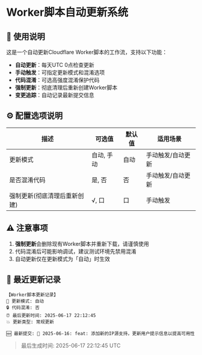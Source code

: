 # Worker脚本自动更新系统

## 📌 使用说明

这是一个自动更新Cloudflare Worker脚本的工作流，支持以下功能：

- **自动更新**：每天UTC 0点检查更新
- **手动触发**：可指定更新模式和混淆选项
- **代码混淆**：可选高强度混淆保护代码
- **强制更新**：彻底清理后重新创建Worker脚本
- **变更追踪**：自动记录最新提交信息

## ⚙️ 配置选项说明

| 描述 | 可选值 | 默认值 | 适用场景 |
|------|--------|--------|----------|
| 更新模式 | 自动, 手动 | 自动 | 手动触发/自动更新 |
| 是否混淆代码 | 是, 否 | 否 | 手动触发/自动更新 |
| 强制更新(彻底清理后重新创建) | √, 口 | 口 | 手动触发 |

## ⚠️ 注意事项

1. **强制更新**会删除现有Worker脚本并重新下载，请谨慎使用
2. 代码混淆后可能影响调试，建议测试环境先禁用混淆
3. 自动更新仅在更新模式为「自动」时生效

## 🔄 最近更新记录

```
【Worker脚本更新记录】
🔄 更新模式: 自动
🔒 代码混淆: 否
⏰ 最后更新时间: 2025-06-17 22:12:45
💥 更新类型: 常规更新

🆕 最新提交: 📅 2025-06-16: feat: 添加新的IP源支持，更新用户提示信息以提高可用性
```

> 最后生成时间: 2025-06-17 22:12:45 UTC

